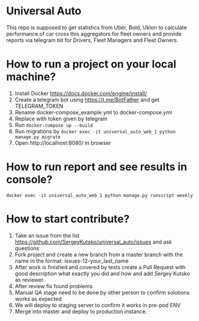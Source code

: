 # Universal Auto
This repo is supposed to get statistics from Uber, Bold, Uklon to calculate performance of car cross this aggregators for fleet owners and provide reports via telegram bit for Drivers, Fleet Managers and Fleet Owners. 

# How to run a project on your local machine?
1. Install Docker https://docs.docker.com/engine/install/
2. Create a telegram bot using https://t.me/BotFather and get TELEGRAM_TOKEN 
3. Rename docker-compose_example.yml to docker-compose.yml
4. Replace <add your telegram token here> with token given by telegram 
5. Run `docker-compose up --build`
6. Run migrations by `docker exec -it universal_auto_web_1 python manage.py migrate`
7. Open http://localhost:8080/ in browser

# How to run report and see results in console?
```
docker exec -it universal_auto_web_1 python manage.py runscript weekly
```

# How to start contribute?

1. Take an issue from the list  https://github.com/SergeyKutsko/universal_auto/issues and ask questions
2. Fork project and create a new branch from a master branch with the name in the format: issues-12-your_last_name
3. After work is finished and covered by tests create a Pull Request with good description what exactly you did and how and add Sergey Kutsko as reviewer. 
4. After review fix found problems
5. Manual QA stage need to be done by other person to confirm solutions works as expected
6. We will deploy to staging server to confirm it works in pre-pod ENV
7. Merge into master and deploy to production instance. 
